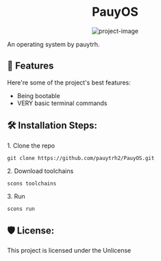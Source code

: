 <h1 align="center" id="title">PauyOS</h1>

<p align="center"><img src="https://socialify.git.ci/pauytrh2/PauyOS/image?description=1&amp;font=Source+Code+Pro&amp;issues=1&amp;language=1&amp;name=1&amp;owner=1&amp;pattern=Plus&amp;stargazers=1&amp;theme=Dark" alt="project-image"></p>

<p id="description">An operating system by pauytrh.</p>

  
  
<h2>🧐 Features</h2>

Here're some of the project's best features:

*   Being bootable
*   VERY basic terminal commands

<h2>🛠️ Installation Steps:</h2>

<p>1. Clone the repo</p>

```
git clone https://github.com/pauytrh2/PauyOS.git
```

<p>2. Download toolchains</p>

```
scons toolchains
```

<p>3. Run</p>

```
scons run
```

<h2>🛡️ License:</h2>

This project is licensed under the Unlicense
